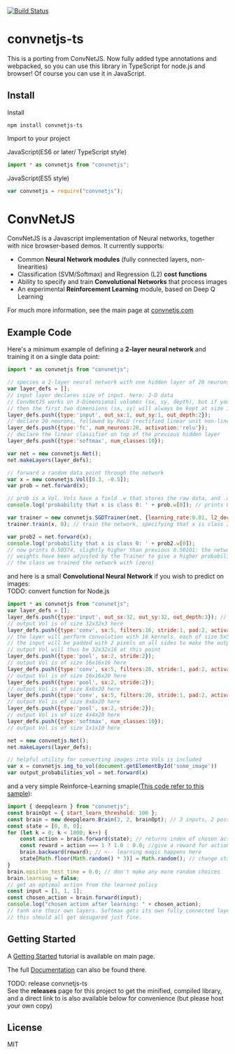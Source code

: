 [![Build Status](https://travis-ci.org/yoskeoka/convnetjs-ts.svg?branch=master)](https://travis-ci.org/yoskeoka/convnetjs-ts)

# convnetjs-ts

This is a porting from ConvNetJS.
Now fully added type annotations and webpacked, so you can use this library in TypeScript for node.js and browser!
Of course you can use it in JavaScript.

## Install

Install
```
npm install convnetjs-ts
```

Import to your project

JavaScript(ES6 or later/ TypeScript style)
```js
import * as convnetjs from "convnetjs"; 
```

JavaScript(ES5 style)
```js
var convnetjs = require("convnetjs");
```

# ConvNetJS

ConvNetJS is a Javascript implementation of Neural networks, together with nice browser-based demos. It currently supports:

- Common **Neural Network modules** (fully connected layers, non-linearities)
- Classification (SVM/Softmax) and Regression (L2) **cost functions**
- Ability to specify and train **Convolutional Networks** that process images
- An experimental **Reinforcement Learning** module, based on Deep Q Learning

For much more information, see the main page at [convnetjs.com](http://convnetjs.com)

## Example Code

Here's a minimum example of defining a **2-layer neural network** and training
it on a single data point:

```js
import * as convnetjs from "convnetjs"; 

// species a 2-layer neural network with one hidden layer of 20 neurons
var layer_defs = [];
// input layer declares size of input. here: 2-D data
// ConvNetJS works on 3-Dimensional volumes (sx, sy, depth), but if you're not dealing with images
// then the first two dimensions (sx, sy) will always be kept at size 1
layer_defs.push({type:'input', out_sx:1, out_sy:1, out_depth:2});
// declare 20 neurons, followed by ReLU (rectified linear unit non-linearity)
layer_defs.push({type:'fc', num_neurons:20, activation:'relu'}); 
// declare the linear classifier on top of the previous hidden layer
layer_defs.push({type:'softmax', num_classes:10});

var net = new convnetjs.Net();
net.makeLayers(layer_defs);

// forward a random data point through the network
var x = new convnetjs.Vol([0.3, -0.5]);
var prob = net.forward(x); 

// prob is a Vol. Vols have a field .w that stores the raw data, and .dw that stores gradients
console.log('probability that x is class 0: ' + prob.w[0]); // prints 0.50101

var trainer = new convnetjs.SGDTrainer(net, {learning_rate:0.01, l2_decay:0.001});
trainer.train(x, 0); // train the network, specifying that x is class zero

var prob2 = net.forward(x);
console.log('probability that x is class 0: ' + prob2.w[0]);
// now prints 0.50374, slightly higher than previous 0.50101: the networks
// weights have been adjusted by the Trainer to give a higher probability to
// the class we trained the network with (zero)
```

and here is a small **Convolutional Neural Network** if you wish to predict on images:  
TODO: convert function for Node.js

```js
import * as convnetjs from "convnetjs"; 
var layer_defs = [];
layer_defs.push({type:'input', out_sx:32, out_sy:32, out_depth:3}); // declare size of input
// output Vol is of size 32x32x3 here
layer_defs.push({type:'conv', sx:5, filters:16, stride:1, pad:2, activation:'relu'});
// the layer will perform convolution with 16 kernels, each of size 5x5.
// the input will be padded with 2 pixels on all sides to make the output Vol of the same size
// output Vol will thus be 32x32x16 at this point
layer_defs.push({type:'pool', sx:2, stride:2});
// output Vol is of size 16x16x16 here
layer_defs.push({type:'conv', sx:5, filters:20, stride:1, pad:2, activation:'relu'});
// output Vol is of size 16x16x20 here
layer_defs.push({type:'pool', sx:2, stride:2});
// output Vol is of size 8x8x20 here
layer_defs.push({type:'conv', sx:5, filters:20, stride:1, pad:2, activation:'relu'});
// output Vol is of size 8x8x20 here
layer_defs.push({type:'pool', sx:2, stride:2});
// output Vol is of size 4x4x20 here
layer_defs.push({type:'softmax', num_classes:10});
// output Vol is of size 1x1x10 here

net = new convnetjs.Net();
net.makeLayers(layer_defs);

// helpful utility for converting images into Vols is included
var x = convnetjs.img_to_vol(document.getElementById('some_image'))
var output_probabilities_vol = net.forward(x)
```

and a very simple Reinforce-Learning smaple([This code refer to this sample](http://cs.stanford.edu/people/karpathy/convnetjs/docs.html)):
```js
import { deepqlearn } from "convnetjs";
const brainOpt = { start_learn_threshold: 100 };
const brain = new deepqlearn.Brain(3, 2, brainOpt); // 3 inputs, 2 possible outputs (0,1)
const state = [0, 0, 0];
for (let k = 0; k < 1000; k++) {
    const action = brain.forward(state); // returns index of chosen action
    const reward = action === 1 ? 1.0 : 0.0; //give a reward for action 1 (no matter what state is)
    brain.backward(reward); // <-- learning magic happens here
    state[Math.floor(Math.random() * 3)] = Math.random(); // change state
}
brain.epsilon_test_time = 0.0; // don't make any more random choices
brain.learning = false;
// get an optimal action from the learned policy
const input = [1, 1, 1];
const chosen_action = brain.forward(input);
console.log("chosen action after learning: " + chosen_action);
// tanh are their own layers. Softmax gets its own fully connected layer.
// this should all get desugared just fine.
```

## Getting Started
A [Getting Started](http://cs.stanford.edu/people/karpathy/convnetjs/started.html) tutorial is available on main page.

The full [Documentation](http://cs.stanford.edu/people/karpathy/convnetjs/docs.html) can also be found there.

TODO: release convnetjs-ts  
See the **releases** page for this project to get the minified, compiled library, and a direct link to is also available below for convenience (but please host your own copy)

## License
MIT
